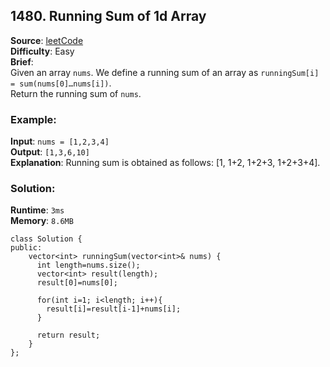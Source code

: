 ## 1480. Running Sum of 1d Array

**Source**: [leetCode](https://leetcode.com/problems/running-sum-of-1d-array/)  
**Difficulty**: Easy   
**Brief**:     
Given an array ``nums``. We define a running sum of an array as ``runningSum[i] = sum(nums[0]…nums[i])``.    
Return the running sum of ``nums``.   

### Example:
**Input**: ``nums = [1,2,3,4]``   
**Output**: ``[1,3,6,10]``   
**Explanation**: Running sum is obtained as follows: [1, 1+2, 1+2+3, 1+2+3+4].    


### Solution:
**Runtime**: ``3ms``   
**Memory**: ``8.6MB``   
```
class Solution {
public:
    vector<int> runningSum(vector<int>& nums) {
      int length=nums.size();
      vector<int> result(length);
      result[0]=nums[0];
      
      for(int i=1; i<length; i++){
        result[i]=result[i-1]+nums[i];
      }
      
      return result;
    }
};
```
